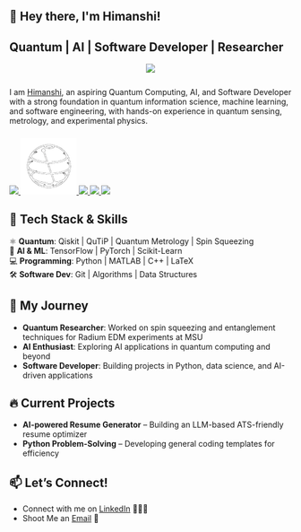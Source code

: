 ## 🚀 Hey there, I'm Himanshi!
## Quantum | AI | Software Developer | Researcher
<div align="center">
  <img height="200" src="https://camo.githubusercontent.com/08379040ed04c695c89593ee75845b3bcfd057b7a5c3e945d8dd18fa9d74c33b/68747470733a2f2f6465762d746f2d75706c6f6164732e73332e616d617a6f6e6177732e636f6d2f692f64347476756b6274356d726133376376776b6c6b2e6769663f7261773d74727565"  />
</div>

###

I am [Himanshi](https://www.linkedin.com/in/himanshi-singh-878a42145/), an aspiring Quantum Computing, AI, and Software Developer with a strong foundation in quantum information science, machine learning, and software engineering, with hands-on experience in quantum sensing, metrology, and experimental physics.


###
<p float="left">
  <a href="https://python.org/" target="_blank" >
    <img src="https://media1.giphy.com/media/KAq5w47R9rmTuvWOWa/giphy.gif"  height="90" />
  </a>

  <a href="https://www.ibm.com/quantum/qiskit" >
  <img src="https://raw.githubusercontent.com/AkashGutha/Qiskit-Snippets/master/assets/qiskit.gif" height="100" />
 </a>

 <a href="https://www.tensorflow.org/" >
  <img src="https://user-images.githubusercontent.com/29937202/46917329-7444ec80-cfe3-11e8-8e09-e213540f3c54.gif" height="100" />
 </a>
  <a href="https://pytorch.org/" >
  <img src="https://camo.githubusercontent.com/58c6c7b82909146df8eb053a430e803819c38bc2171b94f2135868d9ebc6d59d/68747470733a2f2f6d69726f2e6d656469756d2e636f6d2f6d61782f3931392f312a5a344c3644315269516175476d423354474b5f774a672e676966" height="90" />
 </a>

 <a href="https://scikit-learn.org/stable/" >
  <img src="https://upload.wikimedia.org/wikipedia/commons/0/05/Scikit_learn_logo_small.svg" height="80" />
 </a>
 
###
## 🔧 Tech Stack & Skills
⚛ **Quantum**: Qiskit | QuTiP | Quantum Metrology | Spin Squeezing  
🤖 **AI & ML**: TensorFlow | PyTorch | Scikit-Learn  
💻 **Programming**: Python | MATLAB | C++ | LaTeX  
🛠 **Software Dev**: Git | Algorithms | Data Structures

## 🚀 My Journey  
- **Quantum Researcher**: Worked on spin squeezing and entanglement techniques for Radium EDM experiments at MSU  
- **AI Enthusiast**: Exploring AI applications in quantum computing and beyond  
- **Software Developer**: Building projects in Python, data science, and AI-driven applications  

## 🔥 Current Projects  
- **AI-powered Resume Generator** – Building an LLM-based ATS-friendly resume optimizer  
- **Python Problem-Solving** – Developing general coding templates for efficiency  


## 📫 Let’s Connect!

 - Connect with me on [LinkedIn](https://www.linkedin.com/in/himanshi-singh-878a42145/) 👨🏻‍💻
 - Shoot Me an [Email](mailto:himanshisingh082@gmail.com) 💌


###

